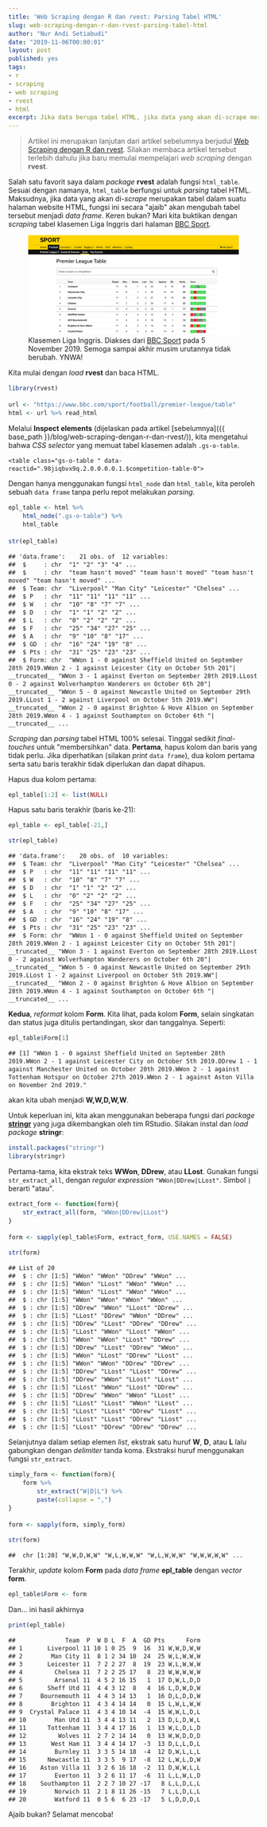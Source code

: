 ```yaml
---
title: 'Web Scraping dengan R dan rvest: Parsing Tabel HTML'
slug: web-scraping-dengan-r-dan-rvest-parsing-tabel-html
author: "Nur Andi Setiabudi"
date: "2019-11-06T00:00:01"
layout: post
published: yes
tags:
- r
- scraping
- web scraping
- rvest
- html
excerpt: Jika data berupa tabel HTML, jika data yang akan di-scrape merupakan tabel dalam suatu halaman web/HTML, package rvest secara ajaib akan mengubah tabel tersebut menjadi data frame. Ikuti tutorialnya pada artikel ini!
---
```



> Artikel ini merupakan lanjutan dari artikel sebelumnya berjudul [Web Scraping dengan R dan rvest](https://nurandi.id/blog/web-scraping-dengan-r-dan-rvest/). Silakan membaca artikel tersebut terlebih dahulu jika baru memulai mempelajari *web scraping* dengan **rvest**.

Salah satu favorit saya dalam *package* **rvest** adalah fungsi `html_table`. Sesuai dengan namanya, `html_table` berfungsi untuk *parsing* tabel HTML. Maksudnya, jika data yang akan di-*scrape* merupakan tabel dalam suatu halaman website HTML, fungsi ini secara "ajaib" akan mengubah tabel tersebut menjadi *data frame*. Keren bukan? Mari kita buktikan dengan *scraping* tabel klasemen Liga Inggris dari halaman [BBC Sport](https://www.bbc.com/sport/football/premier-league/table).

<figure>
    <img src="image/bbc-epl-table.png">
    <figcaption>Klasemen Liga Inggris. Diakses dari <a href="https://www.bbc.com/sport/football/premier-league/table">BBC Sport</a> pada 5 November 2019. Semoga sampai akhir musim urutannya tidak berubah. YNWA!</figcaption>
</figure>

Kita mulai dengan *load* **rvest** dan baca HTML.

```r
library(rvest)

url <- "https://www.bbc.com/sport/football/premier-league/table"
html <- url %>% read_html
```

Melalui **Inspect elements** (dijelaskan pada artikel [sebelumnya]({{ base_path }}/blog/web-scraping-dengan-r-dan-rvest/)), kita mengetahui bahwa *CSS selector* yang memuat tabel klasemen adalah `.gs-o-table`. 

```
<table class="gs-o-table " data-reactid=".98jiqbvx9q.2.0.0.0.0.1.$competition-table-0">
```

Dengan hanya menggunakan fungsi `html_node` dan `html_table`, kita peroleh sebuah `data frame` tanpa perlu repot melakukan *parsing*.


```r
epl_table <- html %>%
    html_node(".gs-o-table") %>%
    html_table

str(epl_table)
```



```
## 'data.frame':	21 obs. of  12 variables:
##  $     : chr  "1" "2" "3" "4" ...
##  $     : chr  "team hasn't moved" "team hasn't moved" "team hasn't moved" "team hasn't moved" ...
##  $ Team: chr  "Liverpool" "Man City" "Leicester" "Chelsea" ...
##  $ P   : chr  "11" "11" "11" "11" ...
##  $ W   : chr  "10" "8" "7" "7" ...
##  $ D   : chr  "1" "1" "2" "2" ...
##  $ L   : chr  "0" "2" "2" "2" ...
##  $ F   : chr  "25" "34" "27" "25" ...
##  $ A   : chr  "9" "10" "8" "17" ...
##  $ GD  : chr  "16" "24" "19" "8" ...
##  $ Pts : chr  "31" "25" "23" "23" ...
##  $ Form: chr  "WWon 1 - 0 against Sheffield United on September 28th 2019.WWon 2 - 1 against Leicester City on October 5th 201"| __truncated__ "WWon 3 - 1 against Everton on September 28th 2019.LLost 0 - 2 against Wolverhampton Wanderers on October 6th 20"| __truncated__ "WWon 5 - 0 against Newcastle United on September 29th 2019.LLost 1 - 2 against Liverpool on October 5th 2019.WW"| __truncated__ "WWon 2 - 0 against Brighton & Hove Albion on September 28th 2019.WWon 4 - 1 against Southampton on October 6th "| __truncated__ ...
```

*Scraping* dan *parsing* tabel HTML 100% selesai. Tinggal sedikit *final-touches* untuk "membersihkan" data. **Pertama**, hapus kolom dan baris yang tidak perlu. Jika diperhatikan (silakan *print* `data frame`), dua kolom pertama serta satu baris terakhir tidak diperlukan dan dapat dihapus.

Hapus dua kolom pertama:


```r
epl_table[1:2] <- list(NULL)
```

Hapus satu baris terakhir (baris ke-21):


```r
epl_table <- epl_table[-21,]
```


```r
str(epl_table)
```



```
## 'data.frame':	20 obs. of  10 variables:
##  $ Team: chr  "Liverpool" "Man City" "Leicester" "Chelsea" ...
##  $ P   : chr  "11" "11" "11" "11" ...
##  $ W   : chr  "10" "8" "7" "7" ...
##  $ D   : chr  "1" "1" "2" "2" ...
##  $ L   : chr  "0" "2" "2" "2" ...
##  $ F   : chr  "25" "34" "27" "25" ...
##  $ A   : chr  "9" "10" "8" "17" ...
##  $ GD  : chr  "16" "24" "19" "8" ...
##  $ Pts : chr  "31" "25" "23" "23" ...
##  $ Form: chr  "WWon 1 - 0 against Sheffield United on September 28th 2019.WWon 2 - 1 against Leicester City on October 5th 201"| __truncated__ "WWon 3 - 1 against Everton on September 28th 2019.LLost 0 - 2 against Wolverhampton Wanderers on October 6th 20"| __truncated__ "WWon 5 - 0 against Newcastle United on September 29th 2019.LLost 1 - 2 against Liverpool on October 5th 2019.WW"| __truncated__ "WWon 2 - 0 against Brighton & Hove Albion on September 28th 2019.WWon 4 - 1 against Southampton on October 6th "| __truncated__ ...
```

**Kedua**, *reformat* kolom **Form**. Kita lihat, pada kolom **Form**, selain singkatan dan status juga ditulis pertandingan, skor dan tanggalnya. Seperti:


```r
epl_table$Form[1]
```



```
## [1] "WWon 1 - 0 against Sheffield United on September 28th 2019.WWon 2 - 1 against Leicester City on October 5th 2019.DDrew 1 - 1 against Manchester United on October 20th 2019.WWon 2 - 1 against Tottenham Hotspur on October 27th 2019.WWon 2 - 1 against Aston Villa on November 2nd 2019."
```

akan kita ubah menjadi **W,W,D,W,W**.

Untuk keperluan ini, kita akan menggunakan beberapa fungsi dari *package* [**stringr**](https://stringr.tidyverse.org/reference/index.html) yang juga dikembangkan oleh tim RStudio. Silakan instal dan *load package* **stringr**:


```r
install.packages("stringr")
library(stringr)
```

Pertama-tama, kita ekstrak teks **WWon**, **DDrew**, atau **LLost**. Gunakan fungsi `str_extract_all`, dengan *regular expression* `"WWon|DDrew|LLost"`. Simbol `|` berarti "atau".


```r
extract_form <- function(form){
    str_extract_all(form, "WWon|DDrew|LLost")
}

form <- sapply(epl_table$Form, extract_form, USE.NAMES = FALSE)
```


```r
str(form)
```



```
## List of 20
##  $ : chr [1:5] "WWon" "WWon" "DDrew" "WWon" ...
##  $ : chr [1:5] "WWon" "LLost" "WWon" "WWon" ...
##  $ : chr [1:5] "WWon" "LLost" "WWon" "WWon" ...
##  $ : chr [1:5] "WWon" "WWon" "WWon" "WWon" ...
##  $ : chr [1:5] "DDrew" "WWon" "LLost" "DDrew" ...
##  $ : chr [1:5] "LLost" "DDrew" "WWon" "DDrew" ...
##  $ : chr [1:5] "DDrew" "LLost" "DDrew" "DDrew" ...
##  $ : chr [1:5] "LLost" "WWon" "LLost" "WWon" ...
##  $ : chr [1:5] "WWon" "WWon" "LLost" "DDrew" ...
##  $ : chr [1:5] "DDrew" "LLost" "DDrew" "WWon" ...
##  $ : chr [1:5] "WWon" "LLost" "DDrew" "LLost" ...
##  $ : chr [1:5] "WWon" "WWon" "DDrew" "DDrew" ...
##  $ : chr [1:5] "DDrew" "LLost" "LLost" "DDrew" ...
##  $ : chr [1:5] "DDrew" "WWon" "LLost" "LLost" ...
##  $ : chr [1:5] "LLost" "WWon" "LLost" "DDrew" ...
##  $ : chr [1:5] "DDrew" "WWon" "WWon" "LLost" ...
##  $ : chr [1:5] "LLost" "LLost" "WWon" "LLost" ...
##  $ : chr [1:5] "LLost" "LLost" "DDrew" "LLost" ...
##  $ : chr [1:5] "LLost" "LLost" "DDrew" "LLost" ...
##  $ : chr [1:5] "LLost" "DDrew" "DDrew" "DDrew" ...
```

Selanjutnya dalam setiap elemen *list*, ekstrak satu huruf **W**, **D**, atau **L** lalu gabungkan dengan *delimiter* tanda koma. Ekstraksi huruf menggunakan fungsi `str_extract`.


```r
simply_form <- function(form){
    form %>%
        str_extract("W|D|L") %>%
        paste(collapse = ",")
}

form <- sapply(form, simply_form)
```


```r
str(form)
```



```
##  chr [1:20] "W,W,D,W,W" "W,L,W,W,W" "W,L,W,W,W" "W,W,W,W,W" ...
```

Terakhir, *update* kolom **Form** pada *data frame* **epl_table** dengan *vector* **form**.


```r
epl_table$Form <- form
```

Dan... ini hasil akhirnya


```r
print(epl_table)
```



```
##              Team  P  W D L  F  A  GD Pts      Form
## 1       Liverpool 11 10 1 0 25  9  16  31 W,W,D,W,W
## 2        Man City 11  8 1 2 34 10  24  25 W,L,W,W,W
## 3       Leicester 11  7 2 2 27  8  19  23 W,L,W,W,W
## 4         Chelsea 11  7 2 2 25 17   8  23 W,W,W,W,W
## 5         Arsenal 11  4 5 2 16 15   1  17 D,W,L,D,D
## 6       Sheff Utd 11  4 4 3 12  8   4  16 L,D,W,D,W
## 7     Bournemouth 11  4 4 3 14 13   1  16 D,L,D,D,W
## 8        Brighton 11  4 3 4 14 14   0  15 L,W,L,W,W
## 9  Crystal Palace 11  4 3 4 10 14  -4  15 W,W,L,D,L
## 10        Man Utd 11  3 4 4 13 11   2  13 D,L,D,W,L
## 11      Tottenham 11  3 4 4 17 16   1  13 W,L,D,L,D
## 12         Wolves 11  2 7 2 14 14   0  13 W,W,D,D,D
## 13       West Ham 11  3 4 4 14 17  -3  13 D,L,L,D,L
## 14        Burnley 11  3 3 5 14 18  -4  12 D,W,L,L,L
## 15      Newcastle 11  3 3 5  9 17  -8  12 L,W,L,D,W
## 16    Aston Villa 11  3 2 6 16 18  -2  11 D,W,W,L,L
## 17        Everton 11  3 2 6 11 17  -6  11 L,L,W,L,D
## 18    Southampton 11  2 2 7 10 27 -17   8 L,L,D,L,L
## 19        Norwich 11  2 1 8 11 26 -15   7 L,L,D,L,L
## 20        Watford 11  0 5 6  6 23 -17   5 L,D,D,D,L
```

Ajaib bukan? Selamat mencoba!





